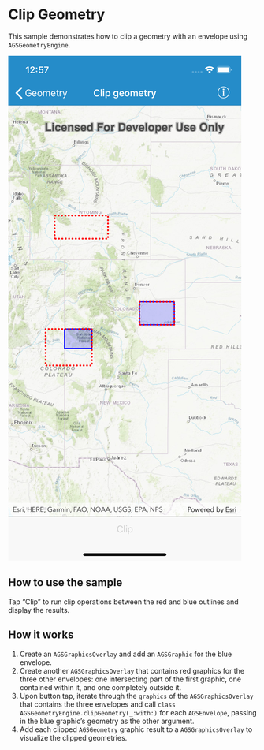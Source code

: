 # Clip Geometry

This sample demonstrates how to clip a geometry with an envelope using
`AGSGeometryEngine`.

![](image1.png)

## How to use the sample

Tap “Clip” to run clip operations between the red and blue outlines and
display the results.

## How it works

1.  Create an `AGSGraphicsOverlay` and add an `AGSGraphic` for the blue
    envelope.
2.  Create another `AGSGraphicsOverlay` that contains red graphics for
    the three other envelopes: one intersecting part of the first
    graphic, one contained within it, and one completely outside it.
3.  Upon button tap, iterate through the `graphics` of the
    `AGSGraphicsOverlay` that contains the three envelopes and call
    `class AGSGeometryEngine.clipGeometry(_:with:)` for each
    `AGSEnvelope`, passing in the blue graphic’s geometry as the other
    argument.
4.  Add each clipped `AGSGeometry` graphic result to a
    `AGSGraphicsOverlay` to visualize the clipped geometries.
